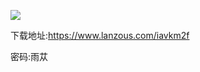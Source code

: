 
[![](https://img.shields.io/badge/Wireshark-V3.2.2-FF0000.svg)](https://www.ddosi.com)

下载地址:https://www.lanzous.com/iavkm2f

密码:雨苁
